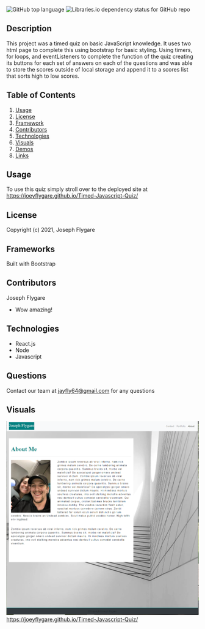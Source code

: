 

![GitHub top language](https://img.shields.io/github/languages/top/kbnewlon/project3) ![Libraries.io dependency status for GitHub repo](https://img.shields.io/badge/license-MIT_License-yellowgreen)


## Description
This project was a timed quiz on basic JavaScript knowledge. It uses two html page to complete this using bootstrap for basic styling. Using timers, for loops, and eventListeners to complete the function of the quiz creating its buttons for each set of answers on each of the questions and was able to store the scores outside of local storage and append it to a scores list that sorts high to low scores.


## **Table of Contents**

1. [Usage](#usage)
2. [License](#license)
3. [Framework](#framework)
4. [Contributors](#contributors)
5. [Technologies](#technologies)
6. [Visuals](#visuals)
7. [Demos](#demos)
8. [Links](#links)


## **Usage**
To use this quiz simply stroll over to the deployed site at  https://joeyflygare.github.io/Timed-Javascript-Quiz/


## **License**
Copyright (c) 2021, Joseph Flygare


## **Frameworks**
Built with Bootstrap


## **Contributors**
Joseph Flygare
* Wow amazing!


## **Technologies**
* React.js
* Node
* Javascript


## **Questions**
Contact our team at jayfly64@gmail.com for any questions 

## **Visuals**
![screenshot](assets/Capture.PNG)
https://joeyflygare.github.io/Timed-Javascript-Quiz/
